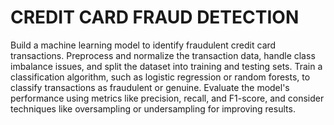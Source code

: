 # CREDIT CARD FRAUD DETECTION
Build a machine learning model to identify fraudulent credit card
transactions.
Preprocess and normalize the transaction data, handle class imbalance
issues, and split the dataset into training and testing sets.
Train a classification algorithm, such as logistic regression or random
forests, to classify transactions as fraudulent or genuine.
Evaluate the model's performance using metrics like precision, recall, and
F1-score, and consider techniques like oversampling or undersampling for
improving results.
